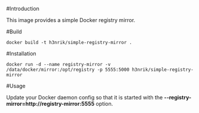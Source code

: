 #Introduction

This image provides a simple Docker registry mirror.

#Build

	docker build -t h3nrik/simple-registry-mirror .

#Installation

	docker run -d --name registry-mirror -v /data/docker/mirror:/opt/registry -p 5555:5000 h3nrik/simple-registry-mirror

#Usage

Update your Docker daemon config so that it is started with the **--registry-mirror=http://registry-mirror:5555** option.

